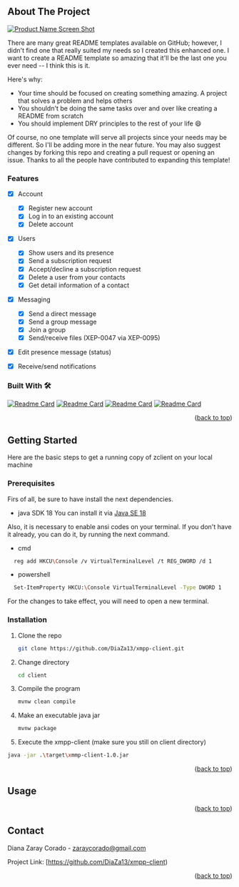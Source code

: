 <!-- ABOUT THE PROJECT -->
## About The Project

[![Product Name Screen Shot][product-screenshot]](https://example.com)

There are many great README templates available on GitHub; however, I didn't find one that really suited my needs so I created this enhanced one. I want to create a README template so amazing that it'll be the last one you ever need -- I think this is it.

Here's why:
* Your time should be focused on creating something amazing. A project that solves a problem and helps others
* You shouldn't be doing the same tasks over and over like creating a README from scratch
* You should implement DRY principles to the rest of your life :smile:

Of course, no one template will serve all projects since your needs may be different. So I'll be adding more in the near future. You may also suggest changes by forking this repo and creating a pull request or opening an issue. Thanks to all the people have contributed to expanding this template!

<!-- FEATURES -->
### Features

- [x] Account
    - [x] Register new account
    - [x] Log in to an existing account
    - [x] Delete account
 - [x] Users
    - [x] Show users and its presence
    - [x] Send a subscription request
    - [x] Accept/decline a subscription request
    - [x] Delete a user from your contacts
    - [x] Get detail information of a contact
 - [x] Messaging
    - [x] Send a direct message
    - [x] Send a group message
    - [x] Join a group
    - [x] Send/receive files (XEP-0047 via XEP-0095)
- [x] Edit presence message (status)
- [x] Receive/send notifications


### Built With 🛠️

[![Readme Card](https://github-readme-stats.vercel.app/api/pin/?theme=calm&username=michalsnik&repo=aos)](https://www.oracle.com/java/technologies/)
[![Readme Card](https://github-readme-stats.vercel.app/api/pin/?theme=calm&username=michalsnik&repo=aos)](https://github.com/igniterealtime/Smack)
[![Readme Card](https://github-readme-stats.vercel.app/api/pin/?theme=calm&username=michalsnik&repo=aos)](https://gitbox.apache.org/repos/asf/maven-sources.git)
[![Readme Card](https://github-readme-stats.vercel.app/api/pin/?theme=calm&username=michalsnik&repo=aos)](https://github.com/JetBrains/intellij-community)

<p align="right">(<a href="#readme-top">back to top</a>)</p>



<!-- GETTING STARTED -->
## Getting Started
Here are the basic steps to get a running copy of zclient on your local machine

### Prerequisites

Firs of all, be sure to have install the next dependencies.

* java SDK 18 
You can install it via [Java SE 18](https://www.oracle.com/java/technologies/javase/jdk18-archive-downloads.html)

Also, it is necessary to enable ansi codes on your terminal. If you don't have it already, you can do it, by running the next command.

  * cmd
  ```sh
    reg add HKCU\Console /v VirtualTerminalLevel /t REG_DWORD /d 1
  ```
  * powershell
  ```sh
    Set-ItemProperty HKCU:\Console VirtualTerminalLevel -Type DWORD 1
  ```
 For the changes to take effect, you will need to open a new terminal.

### Installation

1. Clone the repo
   ```sh
   git clone https://github.com/DiaZa13/xmpp-client.git
   ```
2. Change directory
   ```sh
   cd client
   ```
3. Compile the program
   ```sh
   mvnw clean compile
   ```
4. Make an executable java jar
   ```sh
   mvnw package
   ```
 5. Execute the xmpp-client (make sure you still on client directory)
   ```sh
   java -jar .\target\xmmp-client-1.0.jar
   ```

<p align="right">(<a href="#readme-top">back to top</a>)</p>



<!-- USAGE EXAMPLES -->
## Usage



<p align="right">(<a href="#readme-top">back to top</a>)</p>


<!-- CONTACT -->
## Contact

Diana Zaray Corado - zaraycorado@gmail.com

Project Link: [https://github.com/DiaZa13/xmpp-client)

<p align="right">(<a href="#readme-top">back to top</a>)</p>


<!-- MARKDOWN LINKS & IMAGES -->
<!-- https://www.markdownguide.org/basic-syntax/#reference-style-links -->
[contributors-shield]: https://img.shields.io/github/contributors/othneildrew/Best-README-Template.svg?style=for-the-badge
[contributors-url]: https://github.com/othneildrew/Best-README-Template/graphs/contributors
[forks-shield]: https://img.shields.io/github/forks/othneildrew/Best-README-Template.svg?style=for-the-badge
[forks-url]: https://github.com/othneildrew/Best-README-Template/network/members
[stars-shield]: https://img.shields.io/github/stars/othneildrew/Best-README-Template.svg?style=for-the-badge
[stars-url]: https://github.com/othneildrew/Best-README-Template/stargazers
[issues-shield]: https://img.shields.io/github/issues/othneildrew/Best-README-Template.svg?style=for-the-badge
[issues-url]: https://github.com/othneildrew/Best-README-Template/issues
[license-shield]: https://img.shields.io/github/license/othneildrew/Best-README-Template.svg?style=for-the-badge
[license-url]: https://github.com/othneildrew/Best-README-Template/blob/master/LICENSE.txt
[linkedin-shield]: https://img.shields.io/badge/-LinkedIn-black.svg?style=for-the-badge&logo=linkedin&colorB=555
[linkedin-url]: https://linkedin.com/in/othneildrew
[product-screenshot]: images/screenshot.png
[Next.js]: https://img.shields.io/badge/next.js-000000?style=for-the-badge&logo=nextdotjs&logoColor=white
[Next-url]: https://nextjs.org/
[React.js]: https://img.shields.io/badge/React-20232A?style=for-the-badge&logo=react&logoColor=61DAFB
[React-url]: https://reactjs.org/
[Vue.js]: https://img.shields.io/badge/Vue.js-35495E?style=for-the-badge&logo=vuedotjs&logoColor=4FC08D
[Vue-url]: https://vuejs.org/
[Angular.io]: https://img.shields.io/badge/Angular-DD0031?style=for-the-badge&logo=angular&logoColor=white
[Angular-url]: https://angular.io/
[Svelte.dev]: https://img.shields.io/badge/Svelte-4A4A55?style=for-the-badge&logo=svelte&logoColor=FF3E00
[Svelte-url]: https://svelte.dev/
[Laravel.com]: https://img.shields.io/badge/Laravel-FF2D20?style=for-the-badge&logo=laravel&logoColor=white
[Laravel-url]: https://laravel.com
[Bootstrap.com]: https://img.shields.io/badge/Bootstrap-563D7C?style=for-the-badge&logo=bootstrap&logoColor=white
[Bootstrap-url]: https://getbootstrap.com
[JQuery.com]: https://img.shields.io/badge/jQuery-0769AD?style=for-the-badge&logo=jquery&logoColor=white
[JQuery-url]: https://jquery.com 
